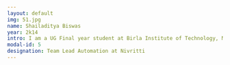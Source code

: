 ```yaml
---
layout: default
img: 51.jpg
name: Shailaditya Biswas
year: 2k14
intro: I am a UG Final year student at Birla Institute of Technology, Mesra. My areas of interests include soft computing, robotic system design and software-hardware Interfacing.
modal-id: 5
designation: Team Lead Automation at Nivritti
---
```



